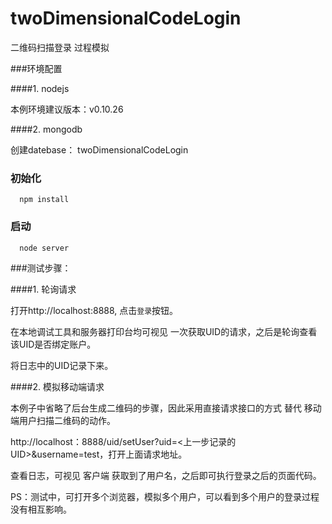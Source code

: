 # twoDimensionalCodeLogin
二维码扫描登录 过程模拟

###环境配置

####1. nodejs 

本例环境建议版本：v0.10.26

####2. mongodb

创建datebase： twoDimensionalCodeLogin

### 初始化

```
  npm install
```

### 启动

```
  node server
```

###测试步骤：

####1. 轮询请求

打开http://localhost:8888, 点击`登录`按钮。

在本地调试工具和服务器打印台均可视见 一次获取UID的请求，之后是轮询查看该UID是否绑定账户。

将日志中的UID记录下来。

####2. 模拟移动端请求

本例子中省略了后台生成二维码的步骤，因此采用直接请求接口的方式 替代 移动端用户扫描二维码的动作。

http://localhost：8888/uid/setUser?uid=<上一步记录的UID>&username=test，打开上面请求地址。

查看日志，可视见 客户端 获取到了用户名，之后即可执行登录之后的页面代码。

PS：测试中，可打开多个浏览器，模拟多个用户，可以看到多个用户的登录过程没有相互影响。
